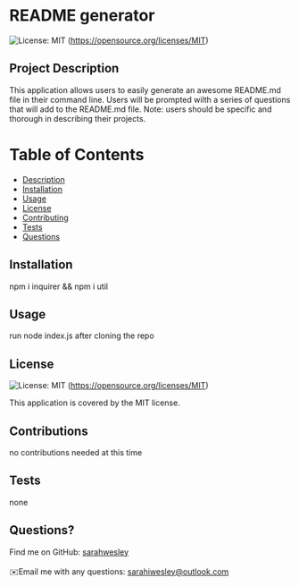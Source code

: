 # README generator
![License: MIT](https://img.shields.io/badge/License-MIT-yellow.svg) 
(https://opensource.org/licenses/MIT)


## Project Description
This application allows users to easily generate an awesome README.md file in their command line. Users will be prompted wilth a series of questions that will add to the README.md file. Note: users should be specific and thorough in describing their projects.

# Table of Contents
- [Description](#description)
- [Installation](#installation)
- [Usage](#usage)
- [License](#license)
- [Contributing](#contributing)
- [Tests](#tests)
- [Questions](#questions)

## Installation
npm i inquirer && npm i util

## Usage
run node index.js after cloning the repo

## License
![License: MIT](https://img.shields.io/badge/License-MIT-yellow.svg)
(https://opensource.org/licenses/MIT)

This application is covered by the MIT license. 

## Contributions
no contributions needed at this time

## Tests
none

## Questions?
Find me on GitHub: [sarahwesley](https://github.com/sarahwesley)<br />
<br />
✉️Email me with any questions: sarahiwesley@outlook.com<br /><br />

